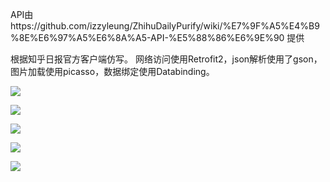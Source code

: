API由https://github.com/izzyleung/ZhihuDailyPurify/wiki/%E7%9F%A5%E4%B9%8E%E6%97%A5%E6%8A%A5-API-%E5%88%86%E6%9E%90 提供

根据知乎日报官方客户端仿写。
网络访问使用Retrofit2，json解析使用了gson，图片加载使用picasso，数据绑定使用Databinding。

![](http://image18-c.poco.cn/mypoco/myphoto/20160801/17/17931899620160801175603063.png?432x768_130)

![](http://image18-c.poco.cn/mypoco/myphoto/20160801/17/17931899620160801175616011.png?432x768_130)

![](http://image18-c.poco.cn/mypoco/myphoto/20160801/17/17931899620160801175627043.png?432x768_130)

![](http://image18-c.poco.cn/mypoco/myphoto/20160801/17/17931899620160801175640079.png?432x768_130)

![](http://image18-c.poco.cn/mypoco/myphoto/20160801/17/17931899620160801175658061.png?432x768_130)

